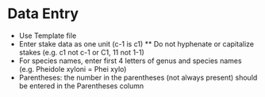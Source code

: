 # Data Entry

* Use Template file
* Enter stake data as one unit (c-1 is c1)
** Do not hyphenate or capitalize stakes (e.g. c1 not c-1 or C1, 11 not 1-1)
* For species names, enter first 4 letters of genus and species names (e.g. Pheidole xyloni = Phei xylo)
* Parentheses: the number in the parentheses (not always present) should be entered in the Parentheses column

